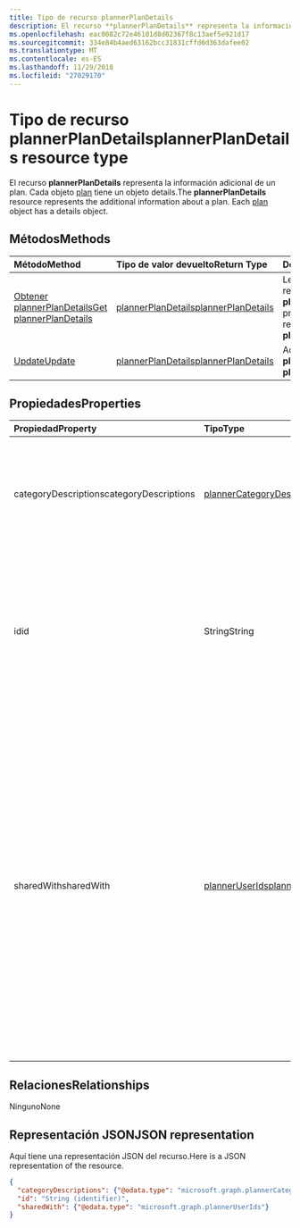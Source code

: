 ```yaml
---
title: Tipo de recurso plannerPlanDetails
description: El recurso **plannerPlanDetails** representa la información adicional de un plan. Cada objeto plan tiene un objeto details.
ms.openlocfilehash: eac0082c72e46101d8d02367f8c13aef5e921d17
ms.sourcegitcommit: 334e84b4aed63162bcc31831cffd6d363dafee02
ms.translationtype: MT
ms.contentlocale: es-ES
ms.lasthandoff: 11/29/2018
ms.locfileid: "27029170"
---
```

# <a name="plannerplandetails-resource-type"></a><span data-ttu-id="e1b9b-104">Tipo de recurso plannerPlanDetails</span><span class="sxs-lookup"><span data-stu-id="e1b9b-104">plannerPlanDetails resource type</span></span>


<span data-ttu-id="e1b9b-p102">El recurso **plannerPlanDetails** representa la información adicional de un plan. Cada objeto [plan](plannerplan.md) tiene un objeto details.</span><span class="sxs-lookup"><span data-stu-id="e1b9b-p102">The **plannerPlanDetails** resource represents the additional information about a plan. Each [plan](plannerplan.md) object has a details object.</span></span>


## <a name="methods"></a><span data-ttu-id="e1b9b-107">Métodos</span><span class="sxs-lookup"><span data-stu-id="e1b9b-107">Methods</span></span>

| <span data-ttu-id="e1b9b-108">Método</span><span class="sxs-lookup"><span data-stu-id="e1b9b-108">Method</span></span>           | <span data-ttu-id="e1b9b-109">Tipo de valor devuelto</span><span class="sxs-lookup"><span data-stu-id="e1b9b-109">Return Type</span></span>    |<span data-ttu-id="e1b9b-110">Descripción</span><span class="sxs-lookup"><span data-stu-id="e1b9b-110">Description</span></span>|
|:---------------|:--------|:----------|
|[<span data-ttu-id="e1b9b-111">Obtener plannerPlanDetails</span><span class="sxs-lookup"><span data-stu-id="e1b9b-111">Get plannerPlanDetails</span></span>](../api/plannerplandetails-get.md) | [<span data-ttu-id="e1b9b-112">plannerPlanDetails</span><span class="sxs-lookup"><span data-stu-id="e1b9b-112">plannerPlanDetails</span></span>](plannerplandetails.md) |<span data-ttu-id="e1b9b-113">Leer las propiedades y las relaciones del objeto **plannerPlanDetails**.</span><span class="sxs-lookup"><span data-stu-id="e1b9b-113">Read properties and relationships of **plannerPlanDetails** object.</span></span>|
|[<span data-ttu-id="e1b9b-114">Update</span><span class="sxs-lookup"><span data-stu-id="e1b9b-114">Update</span></span>](../api/plannerplandetails-update.md) | [<span data-ttu-id="e1b9b-115">plannerPlanDetails</span><span class="sxs-lookup"><span data-stu-id="e1b9b-115">plannerPlanDetails</span></span>](plannerplandetails.md)    |<span data-ttu-id="e1b9b-116">Actualizar el objeto **plannerPlanDetails**.</span><span class="sxs-lookup"><span data-stu-id="e1b9b-116">Update **plannerPlanDetails** object.</span></span> |

## <a name="properties"></a><span data-ttu-id="e1b9b-117">Propiedades</span><span class="sxs-lookup"><span data-stu-id="e1b9b-117">Properties</span></span>
| <span data-ttu-id="e1b9b-118">Propiedad</span><span class="sxs-lookup"><span data-stu-id="e1b9b-118">Property</span></span>     | <span data-ttu-id="e1b9b-119">Tipo</span><span class="sxs-lookup"><span data-stu-id="e1b9b-119">Type</span></span>   |<span data-ttu-id="e1b9b-120">Descripción</span><span class="sxs-lookup"><span data-stu-id="e1b9b-120">Description</span></span>|
|:---------------|:--------|:----------|
|<span data-ttu-id="e1b9b-121">categoryDescriptions</span><span class="sxs-lookup"><span data-stu-id="e1b9b-121">categoryDescriptions</span></span>|[<span data-ttu-id="e1b9b-122">plannerCategoryDescriptions</span><span class="sxs-lookup"><span data-stu-id="e1b9b-122">plannerCategoryDescriptions</span></span>](plannercategorydescriptions.md)|<span data-ttu-id="e1b9b-123">Objeto que especifica las descripciones de las seis categorías que pueden estar asociadas a las tareas del plan</span><span class="sxs-lookup"><span data-stu-id="e1b9b-123">An object that specifies the descriptions of the six categories that can be associated with tasks in the plan</span></span>|
|<span data-ttu-id="e1b9b-124">id</span><span class="sxs-lookup"><span data-stu-id="e1b9b-124">id</span></span>|<span data-ttu-id="e1b9b-125">String</span><span class="sxs-lookup"><span data-stu-id="e1b9b-125">String</span></span>| <span data-ttu-id="e1b9b-126">Solo lectura.</span><span class="sxs-lookup"><span data-stu-id="e1b9b-126">Read-only.</span></span> <span data-ttu-id="e1b9b-127">Identificador de los detalles del plan.</span><span class="sxs-lookup"><span data-stu-id="e1b9b-127">ID of the plan details.</span></span> <span data-ttu-id="e1b9b-128">Es 28 caracteres de largo y entre mayúsculas y minúsculas.</span><span class="sxs-lookup"><span data-stu-id="e1b9b-128">It is 28 characters long and case-sensitive.</span></span> <span data-ttu-id="e1b9b-129">[Validación de formato](planner-identifiers-disclaimer.md) se realiza en el servicio.</span><span class="sxs-lookup"><span data-stu-id="e1b9b-129">[Format validation](planner-identifiers-disclaimer.md) is done on the service.</span></span>|
|<span data-ttu-id="e1b9b-130">sharedWith</span><span class="sxs-lookup"><span data-stu-id="e1b9b-130">sharedWith</span></span>|[<span data-ttu-id="e1b9b-131">plannerUserIds</span><span class="sxs-lookup"><span data-stu-id="e1b9b-131">plannerUserIds</span></span>](planneruserids.md)|<span data-ttu-id="e1b9b-p104">Conjunto de identificadores de usuario con el que se comparte este plan. Si está aprovechando los grupos de Office 365, use la API de grupos para administrar la pertenencia a los grupos a fin de compartir el plan del [grupo](group.md). También puede agregar los miembros existentes del grupo a esta colección, aunque no es necesario que obtengan acceso al plan propiedad del grupo.</span><span class="sxs-lookup"><span data-stu-id="e1b9b-p104">Set of user ids that this plan is shared with. If you are leveraging Office 365 Groups, use the Groups API to manage group membership to share the [group's](group.md) plan. You can also add existing members of the group to this collection though it is not required for them to access the plan owned by the group.</span></span> |

## <a name="relationships"></a><span data-ttu-id="e1b9b-135">Relaciones</span><span class="sxs-lookup"><span data-stu-id="e1b9b-135">Relationships</span></span>
<span data-ttu-id="e1b9b-136">Ninguno</span><span class="sxs-lookup"><span data-stu-id="e1b9b-136">None</span></span>


## <a name="json-representation"></a><span data-ttu-id="e1b9b-137">Representación JSON</span><span class="sxs-lookup"><span data-stu-id="e1b9b-137">JSON representation</span></span>
<span data-ttu-id="e1b9b-138">Aquí tiene una representación JSON del recurso.</span><span class="sxs-lookup"><span data-stu-id="e1b9b-138">Here is a JSON representation of the resource.</span></span>

<!--{
  "blockType": "resource",
  "optionalProperties": [],
  "baseType": "microsoft.graph.entity",
  "@odata.type": "microsoft.graph.plannerPlanDetails"
}-->

```json
{
  "categoryDescriptions": {"@odata.type": "microsoft.graph.plannerCategoryDescriptions"},
  "id": "String (identifier)",
  "sharedWith": {"@odata.type": "microsoft.graph.plannerUserIds"}
}

```

<!-- uuid: 8fcb5dbc-d5aa-4681-8e31-b001d5168d79
2015-10-25 14:57:30 UTC -->
<!-- {
  "type": "#page.annotation",
  "description": "plannerPlanDetails resource",
  "keywords": "",
  "section": "documentation",
  "tocPath": ""
}-->